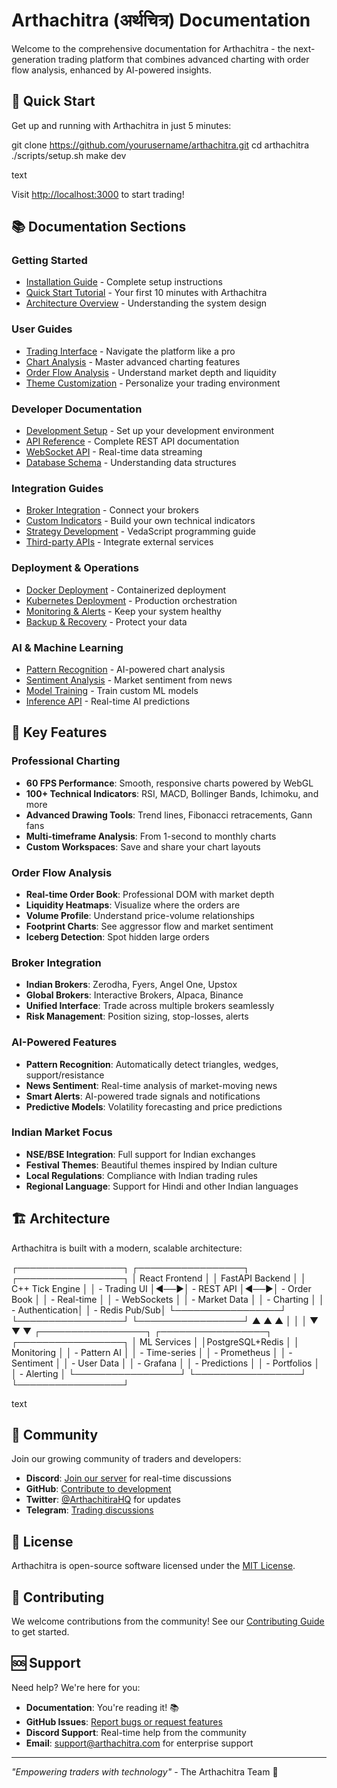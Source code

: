 # Arthachitra (अर्थचित्र) Documentation

Welcome to the comprehensive documentation for Arthachitra - the next-generation trading platform that combines advanced charting with order flow analysis, enhanced by AI-powered insights.

## 🚀 Quick Start

Get up and running with Arthachitra in just 5 minutes:

git clone https://github.com/yourusername/arthachitra.git
cd arthachitra
./scripts/setup.sh
make dev

text

Visit [http://localhost:3000](http://localhost:3000) to start trading!

## 📚 Documentation Sections

### Getting Started
- [Installation Guide](SETUP.md) - Complete setup instructions
- [Quick Start Tutorial](tutorials/quickstart.md) - Your first 10 minutes with Arthachitra
- [Architecture Overview](architecture/overview.md) - Understanding the system design

### User Guides  
- [Trading Interface](user-guides/trading-interface.md) - Navigate the platform like a pro
- [Chart Analysis](user-guides/charting.md) - Master advanced charting features
- [Order Flow Analysis](user-guides/order-flow.md) - Understand market depth and liquidity
- [Theme Customization](user-guides/themes.md) - Personalize your trading environment

### Developer Documentation
- [Development Setup](DEV_GUIDE.md) - Set up your development environment
- [API Reference](api/README.md) - Complete REST API documentation
- [WebSocket API](api/websocket.md) - Real-time data streaming
- [Database Schema](database/schema.md) - Understanding data structures

### Integration Guides
- [Broker Integration](BROKER_INTEGRATION.md) - Connect your brokers
- [Custom Indicators](integrations/indicators.md) - Build your own technical indicators  
- [Strategy Development](integrations/vedascript.md) - VedaScript programming guide
- [Third-party APIs](integrations/external-apis.md) - Integrate external services

### Deployment & Operations
- [Docker Deployment](deployment/docker.md) - Containerized deployment
- [Kubernetes Deployment](deployment/kubernetes.md) - Production orchestration
- [Monitoring & Alerts](deployment/monitoring.md) - Keep your system healthy
- [Backup & Recovery](deployment/backup.md) - Protect your data

### AI & Machine Learning
- [Pattern Recognition](ai/pattern-recognition.md) - AI-powered chart analysis
- [Sentiment Analysis](ai/sentiment-analysis.md) - Market sentiment from news
- [Model Training](ai/training.md) - Train custom ML models
- [Inference API](ai/inference.md) - Real-time AI predictions

## 🌟 Key Features

### Professional Charting
- **60 FPS Performance**: Smooth, responsive charts powered by WebGL
- **100+ Technical Indicators**: RSI, MACD, Bollinger Bands, Ichimoku, and more
- **Advanced Drawing Tools**: Trend lines, Fibonacci retracements, Gann fans
- **Multi-timeframe Analysis**: From 1-second to monthly charts
- **Custom Workspaces**: Save and share your chart layouts

### Order Flow Analysis  
- **Real-time Order Book**: Professional DOM with market depth
- **Liquidity Heatmaps**: Visualize where the orders are
- **Volume Profile**: Understand price-volume relationships  
- **Footprint Charts**: See aggressor flow and market sentiment
- **Iceberg Detection**: Spot hidden large orders

### Broker Integration
- **Indian Brokers**: Zerodha, Fyers, Angel One, Upstox
- **Global Brokers**: Interactive Brokers, Alpaca, Binance
- **Unified Interface**: Trade across multiple brokers seamlessly
- **Risk Management**: Position sizing, stop-losses, alerts

### AI-Powered Features
- **Pattern Recognition**: Automatically detect triangles, wedges, support/resistance
- **News Sentiment**: Real-time analysis of market-moving news
- **Smart Alerts**: AI-powered trade signals and notifications
- **Predictive Models**: Volatility forecasting and price predictions

### Indian Market Focus
- **NSE/BSE Integration**: Full support for Indian exchanges
- **Festival Themes**: Beautiful themes inspired by Indian culture
- **Local Regulations**: Compliance with Indian trading rules
- **Regional Language**: Support for Hindi and other Indian languages

## 🏗️ Architecture

Arthachitra is built with a modern, scalable architecture:

┌─────────────────┐ ┌─────────────────┐ ┌─────────────────┐
│ React Frontend │ │ FastAPI Backend │ │ C++ Tick Engine │
│ - Trading UI │◄──►│ - REST API │◄──►│ - Order Book │
│ - Real-time │ │ - WebSockets │ │ - Market Data │
│ - Charting │ │ - Authentication│ │ - Redis Pub/Sub│
└─────────────────┘ └─────────────────┘ └─────────────────┘
▲ ▲ ▲
│ │ │
▼ ▼ ▼
┌─────────────────┐ ┌─────────────────┐ ┌─────────────────┐
│ ML Services │ │PostgreSQL+Redis │ │ Monitoring │
│ - Pattern AI │ │ - Time-series │ │ - Prometheus │
│ - Sentiment │ │ - User Data │ │ - Grafana │
│ - Predictions │ │ - Portfolios │ │ - Alerting │
└─────────────────┘ └─────────────────┘ └─────────────────┘

text

## 🤝 Community

Join our growing community of traders and developers:

- **Discord**: [Join our server](https://discord.gg/arthachitra) for real-time discussions
- **GitHub**: [Contribute to development](https://github.com/yourusername/arthachitra)
- **Twitter**: [@ArthachitiraHQ](https://twitter.com/ArthachitaHQ) for updates
- **Telegram**: [Trading discussions](https://t.me/arthachitra)

## 📄 License

Arthachitra is open-source software licensed under the [MIT License](../LICENSE). 

## 💝 Contributing

We welcome contributions from the community! See our [Contributing Guide](../CONTRIBUTING.md) to get started.

## 🆘 Support

Need help? We're here for you:

- **Documentation**: You're reading it! 📚
- **GitHub Issues**: [Report bugs or request features](https://github.com/yourusername/arthachitra/issues)
- **Discord Support**: Real-time help from the community
- **Email**: support@arthachitra.com for enterprise support

---

*"Empowering traders with technology"* - The Arthachitra Team 🚀
